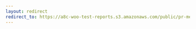 ```yaml
---
layout: redirect
redirect_to: https://a8c-woo-test-reports.s3.amazonaws.com/public/pr-merge/42848/api/index.html
---
```

